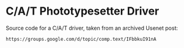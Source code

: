 C/A/T Phototypesetter Driver
============================
Source code for a C/A/T driver, taken from an archived Usenet post:

	https://groups.google.com/d/topic/comp.text/IFbbkuI91nA
